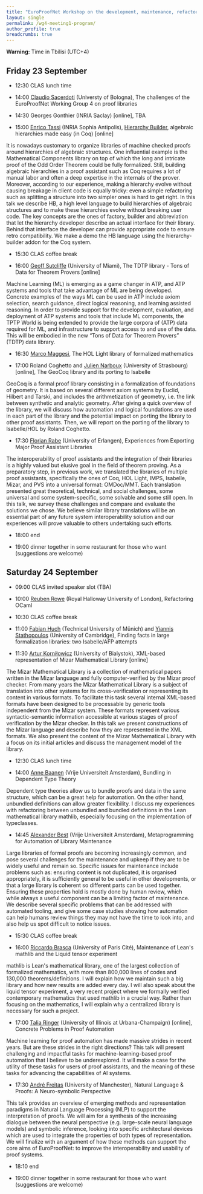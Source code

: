 ```yaml
---
title: "EuroProofNet Workshop on the development, maintenance, refactoring and search of large libraries of proofs"
layout: single
permalink: /wg4-meeting1-program/
author_profile: true
breadcrumbs: true
---
```


**Warning:** Time in Tbilisi (UTC+4)

## Friday 23 September

- 12:30 CLAS lunch time

- 14:00 [Claudio Sacerdoti](http://www.cs.unibo.it/~sacerdot/) (Universty of Bologna), The challenges of the EuroProofNet Working Group 4 on proof libraries <!--30'-->

- 14:30 Georges Gonthier (INRIA Saclay) [online], TBA <!--Friday only-->

- 15:00 [Enrico Tassi](http://www-sop.inria.fr/members/Enrico.Tassi/) (INRIA Sophia Antipolis), [Hierarchy Builder](https://github.com/math-comp/hierarchy-builder), algebraic hierarchies made easy (in Coq) [online] <!--30'--> <!--Friday only-->

It is nowadays customary to organize libraries of machine checked
proofs around hierarchies of algebraic structures. One influential
example is the Mathematical Components library on top of which the long
and intricate proof of the Odd Order Theorem could be fully formalized.
Still, building algebraic hierarchies in a proof assistant such as Coq
requires a lot of manual labor and often a deep expertise in the
internals of the prover. Moreover, according to our experience, making
a hierarchy evolve without causing breakage in client code is equally
tricky: even a simple refactoring such as splitting a structure into
two simpler ones is hard to get right.
In this talk we describe HB, a high level language to build hierarchies
of algebraic structures and to make these hierarchies evolve without
breaking user code. The key concepts are the ones of factory, builder
and abbreviation that let the hierarchy developer describe an actual
interface for their library. Behind that interface the developer can
provide appropriate code to ensure retro compatibility.
We make a demo the HB language using the hierarchy-builder addon for
the Coq system.

- 15:30 CLAS coffee break

- 16:00 [Geoff Sutcliffe](https://www.cs.miami.edu/home/geoff/) (University of Miami), The TDTP library - Tons of Data for Theorem Provers [online] <!--30'--> <!--Friday after 14:00-->

Machine Learning (ML) is emerging as a game changer in ATP, and ATP systems and tools that take advantage of ML are being developed. Concrete examples of the ways ML can be used in ATP include axiom selection, search guidance, direct logical reasoning, and learning assisted reasoning. In order to provide support for the development, evaluation, and deployment of ATP systems and tools that include ML components, the TPTP World is being extended to provide the large corpora of (ATP) data required for ML, and infrastructure to support access to and use of the data. This will be embodied in the new “Tons of Data for Theorem Provers” (TDTP) data library. 

- 16:30 [Marco Maggesi](https://sites.google.com/unifi.it/maggesi/), The HOL Light library of formalized mathematics

- 17:00 Roland Coghetto and [Julien Narboux](https://dpt-info.di.unistra.fr/~narboux/) (University of Strasbourg) [online], The GeoCoq library and its porting to Isabelle

GeoCoq is a formal proof library consisting in a formalization of foundations of geometry. It is based on several different axiom systems by Euclid, Hilbert and Tarski, and includes the arithmetization of geometry, i.e. the link between synthetic and analytic geometry. 
After giving a quick overview of the library, we will discuss how automation and logical foundations are used in each part of the library and the potential impact on porting the library to other proof assistants. Then, we will report on the porting of the library to Isabelle/HOL by Roland Coghetto.

- 17:30 [Florian Rabe](https://kwarc.info/people/frabe/) <!--and [Michael Kohlhase](https://kwarc.info/people/mkohlhase/)--> (University of Erlangen), Experiences from Exporting Major Proof Assistant Libraries <!--(online?)--> <!--30-60'-->

The interoperability of proof assistants and the integration of their libraries is a highly valued but elusive goal in the field of theorem proving.
As a preparatory step, in previous work, we translated the libraries of multiple proof assistants, specifically the ones of Coq, HOL Light, IMPS, Isabelle, Mizar, and
PVS into a universal format: OMDoc/MMT.
Each translation presented great theoretical, technical, and social challenges, some universal and some system-specific, some solvable and some still open.
In this talk, we survey these challenges and compare and evaluate the solutions we chose.
We believe similar library translations will be an essential part of any future system interoperability solution and our experiences will prove valuable to others undertaking such efforts.

- 18:00 end

- 19:00 dinner together in some restaurant for those who want (suggestions are welcome)

## Saturday 24 September

- 09:00 CLAS invited speaker slot (TBA)

- 10:00 [Reuben Rowe](https://www.cs.rhul.ac.uk/home/rrowe/) <!--30'-60'--> (Royal Halloway University of London), Refactoring OCaml

- 10:30 CLAS coffee break

- 11:00 [Fabian Huch](https://www21.in.tum.de/team/huch/) (Technical University of Münich) and [Yiannis Stathopoulos](https://www.cl.cam.ac.uk/~yas23/) (University of Cambridge), Finding facts in large formalization libraries: two Isabelle/AFP attempts <!--30'-->

- 11:30 [Artur Korniłowicz](http://math.uwb.edu.pl/~arturk/) (University of Bialystok), XML-based representation of Mizar Mathematical Library [online] <!--60'-120'-->

The Mizar Mathematical Library is a collection of mathematical papers written in the Mizar language and fully computer-verified by the Mizar proof checker.
From many years the Mizar Mathematical Library is a subject of translation into other systems for its cross-verification or representing its content in various formats.
To facilitate this task several internal XML-based formats have been designed to be processable by generic tools independent from the Mizar system.
These formats represent various syntactic-semantic information accessible at various stages of proof verification by the Mizar checker.
In this talk we present constructions of the Mizar language and describe how they are represented in the XML formats.
We also present the content of the Mizar Mathematical Library with a focus on its initial articles and discuss the management model of the library.

- 12:30 CLAS lunch time

- 14:00 [Anne Baanen](https://www.cs.vu.nl/~tbn305/) (Vrije Universiteit Amsterdam), Bundling in Dependent Type Theory <!--45'-60'-->

Dependent type theories allow us to bundle proofs and data in the same structure, which can be a great help for automation. On the other hand, unbundled definitions can allow greater flexibility. I discuss my experiences with refactoring between unbundled and bundled definitions in the Lean mathematical library mathlib, especially focusing on the implementation of typeclasses.

- 14:45 [Alexander Best](https://alexjbest.github.io/) (Vrije Universiteit Amsterdam), Metaprogramming for Automation of Library Maintenance <!--30'-45'-->

Large libraries of formal proofs are becoming increasingly common, and
pose several challenges for the maintenance and upkeep if they are to
be widely useful and remain so.
Specific issues for maintenance include problems such as: ensuring
content is not duplicated, it is organised appropriately, it is
sufficiently general to be useful in other developments, or that a
large library is coherent so different parts can be used together.
Ensuring these properties hold is mostly done by human review, which
while always a useful component can be a limiting factor of
maintenance.
We describe several specific problems that can be addressed with
automated tooling, and give some case studies showing how automation
can help humans review things they may not have the time to look into,
and also help us spot difficult to notice issues.

- 15:30 CLAS coffee break

- 16:00 [Riccardo Brasca](https://webusers.imj-prg.fr/~riccardo.brasca/) (University of Paris Cité), Maintenance of Lean's mathlib and the Liquid tensor experiment <!--30'-60'-->

mathlib is Lean's mathematical library, one of the largest collection of formalized mathematics, with more than 800,000 lines of codes and 130,000 theorems/definitions. I will explain how we maintain such a big library and how new results are added every day. I will also speak about the liquid tensor experiment, a very recent project where we formally verified contemporary mathematics that used mathlib in a crucial way. Rather than focusing on the mathematics, I will explain why a centralized library is necessary for such a project.

- 17:00 [Talia Ringer](https://dependenttyp.es/) (University of Illinois at Urbana-Champaign) [online], Concrete Problems in Proof Automation

Machine learning for proof automation has made massive strides in recent years. But are these strides in the right directions? This talk will present challenging and impactful tasks for machine-learning-based proof automation that I believe to be underexplored. It will make a case for the utility of these tasks for users of proof assistants, and the meaning of these tasks for advancing the capabilities of AI systems.

- 17:30 [André Freitas](http://andrefreitas.org/) (University of Manchester), Natural Language & Proofs: A Neuro-symbolic Perspective <!--30'-40'-->

This talk provides an overview of emerging methods and representation paradigms in Natural Language Processing (NLP) to support the interpretation of proofs. We will aim for a synthesis of the increasing dialogue between the neural perspective (e.g. large-scale neural language models) and symbolic inference, looking into specific architectural devices which are used to integrate the properties of both types of representation. We will finalize with an argument of how these methods can support the core aims of EuroProofNet: to improve the interoperability and usability of proof systems.

- 18:10 end

- 19:00 dinner together in some restaurant for those who want (suggestions are welcome)
